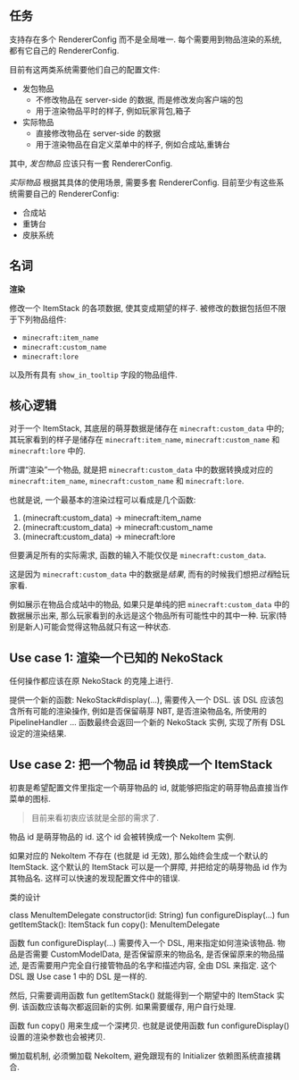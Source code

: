 ## 任务

支持存在多个 RendererConfig 而不是全局唯一.
每个需要用到物品渲染的系统, 都有它自己的 RendererConfig.

目前有这两类系统需要他们自己的配置文件:
- 发包物品
  - 不修改物品在 server-side 的数据, 而是修改发向客户端的包
  - 用于渲染物品平时的样子, 例如玩家背包,箱子
- 实际物品
  - 直接修改物品在 server-side 的数据
  - 用于渲染物品在自定义菜单中的样子, 例如合成站,重铸台

其中, *发包物品* 应该只有一套 RendererConfig.

*实际物品* 根据其具体的使用场景, 需要多套 RendererConfig.
目前至少有这些系统需要自己的 RendererConfig:
- 合成站
- 重铸台
- 皮肤系统

## 名词

**渲染**

修改一个 ItemStack 的各项数据, 使其变成期望的样子.
被修改的数据包括但不限于下列物品组件:

- `minecraft:item_name`
- `minecraft:custom_name`
- `minecraft:lore`

以及所有具有 `show_in_tooltip` 字段的物品组件.

## 核心逻辑

对于一个 ItemStack,
其底层的萌芽数据是储存在 `minecraft:custom_data` 中的;
其玩家看到的样子是储存在 `minecraft:item_name`, `minecraft:custom_name` 和 `minecraft:lore` 中的.

所谓“渲染”一个物品, 就是把 `minecraft:custom_data` 中的数据转换成对应的 `minecraft:item_name`, `minecraft:custom_name` 和
`minecraft:lore`.

也就是说, 一个最基本的渲染过程可以看成是几个函数:

1. (minecraft:custom_data) -> minecraft:item_name
2. (minecraft:custom_data) -> minecraft:custom_name
3. (minecraft:custom_data) -> minecraft:lore

但要满足所有的实际需求, 函数的输入不能仅仅是 `minecraft:custom_data`.

这是因为 `minecraft:custom_data` 中的数据是*结果*, 而有的时候我们想把*过程*给玩家看.

例如展示在物品合成站中的物品,
如果只是单纯的把 `minecraft:custom_data` 中的数据展示出来,
那么玩家看到的永远是这个物品所有可能性中的其中一种.
玩家(特别是新人)可能会觉得这物品就只有这一种状态.

## Use case 1: 渲染一个已知的 NekoStack

任何操作都应该在原 NekoStack 的克隆上进行.

提供一个新的函数: NekoStack#display(...), 需要传入一个 DSL.
该 DSL 应该包含所有可能的渲染操作, 例如是否保留萌芽 NBT, 是否渲染物品名, 所使用的 PipelineHandler ...
函数最终会返回一个新的 NekoStack 实例, 实现了所有 DSL 设定的渲染结果.

## Use case 2: 把一个物品 id 转换成一个 ItemStack

初衷是希望配置文件里指定一个萌芽物品的 id,
就能够把指定的萌芽物品直接当作菜单的图标.

> 目前来看初衷应该就是全部的需求了.

物品 id 是萌芽物品的 id.
这个 id 会被转换成一个 NekoItem 实例.

如果对应的 NekoItem 不存在 (也就是 id 无效),
那么始终会生成一个默认的 ItemStack.
这个默认的 ItemStack 可以是一个屏障,
并把给定的萌芽物品 id 作为其物品名.
这样可以快速的发现配置文件中的错误.

类的设计

class MenuItemDelegate
constructor(id: String)
fun configureDisplay(...)
fun getItemStack(): ItemStack
fun copy(): MenuItemDelegate

函数 fun configureDisplay(...) 需要传入一个 DSL, 用来指定如何渲染该物品.
物品是否需要 CustomModelData, 是否保留原来的物品名, 是否保留原来的物品描述,
是否需要用户完全自行接管物品的名字和描述内容, 全由 DSL 来指定.
这个 DSL 跟 Use case 1 中的 DSL 是一样的.

然后, 只需要调用函数 fun getItemStack()
就能得到一个期望中的 ItemStack 实例.
该函数应该每次都返回新的实例.
如果需要缓存, 用户自行处理.

函数 fun copy() 用来生成一个深拷贝.
也就是说使用函数 fun configureDisplay() 设置的渲染参数也会被拷贝.

懒加载机制, 必须懒加载 NekoItem, 避免跟现有的 Initializer 依赖图系统直接耦合.
